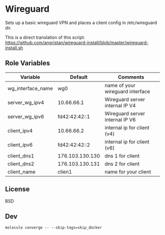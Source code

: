 Wireguard
=========

Sets up a basic wireguard VPN and places a client config in /etc/wireguard dir.

This is a direct translation of this script:
https://github.com/angristan/wireguard-install/blob/master/wireguard-install.sh

Role Variables
--------------

| Variable          | Default         | Comments                         |
|-------------------|-----------------|----------------------------------|
| wg_interface_name | wg0             | name of your wireguard interface |
| server_wg_ipv4    | 10.66.66.1      | Wireguard server internal IP V4  |
| server_wg_ipv6    | fd42:42:42::1   | Wireguard server internal IP V6  |
| client_ipv4       | 10.66.66.2      | internal ip for client (v4)      |
| client_ipv6       | fd42:42:42::2   | internal ip for client (v6)      |
| client_dns1       | 176.103.130.130 | dns 1 for client                 |
| client_dns2       | 176.103.130.131 | dns 2 for client                 |
| client_name       | clien1          | name for your client             |

License
-------

BSD

Dev
------------------

`molecule converge -- --skip-tags=skip_docker`
